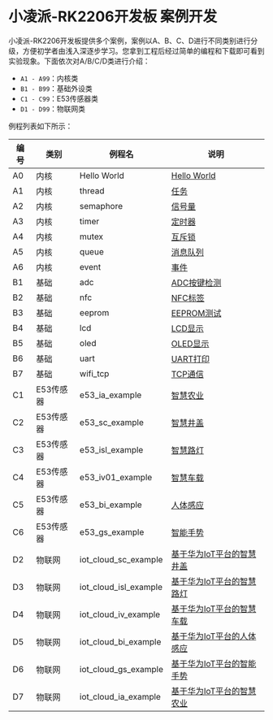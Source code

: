# 小凌派-RK2206开发板 案例开发

小凌派-RK2206开发板提供多个案例，案例以A、B、C、D进行不同类别进行分级，方便初学者由浅入深逐步学习。您拿到工程后经过简单的编程和下载即可看到实验现象。下面依次对A/B/C/D类进行介绍：

* `A1 - A99`：内核类
* `B1 - B99`：基础外设类
* `C1 - C99`：E53传感器类
* `D1 - D99`：物联网类

例程列表如下所示：

| 编号 | 类别      | 例程名                  | 说明                                                                                                       |
| ---- | --------- | ----------------------- | ---------------------------------------------------------------------------------------------------------- |
| A0   | 内核      | Hello World             | [Hello World](/vendor/lockzhiner/lingpi/samples/a0_hello_world/README_zh.md)     
| A1   | 内核      | thread                  | [任务](/vendor/lockzhiner/lingpi/samples/a1_kernal_task/README_zh.md)                                            |
| A2   | 内核      | semaphore               | [信号量](/vendor/lockzhiner/lingpi/samples/a2_kernel_semaphore/README_zh.md)                                     |
| A3   | 内核      | timer                   | [定时器](/vendor/lockzhiner/lingpi/samples/a3_kernel_timer/README_zh.md)                                         |
| A4   | 内核      | mutex                   | [互斥锁](/vendor/lockzhiner/lingpi/samples/a4_kernel_mutex/README_zh.md)                                         |
| A5   | 内核      | queue                   | [消息队列](/vendor/lockzhiner/lingpi/samples/a5_kernel_queue/README_zh.md)                                       |
| A6   | 内核      | event                   | [事件](/vendor/lockzhiner/lingpi/samples/a6_kernel_event/README_zh.md)                                           |
| B1   | 基础      | adc                     | [ADC按键检测](/vendor/lockzhiner/lingpi/samples/b1_adc/README_zh.md)                                             |
| B2   | 基础      | nfc                     | [NFC标签](/vendor/lockzhiner/lingpi/samples/b2_nfc/README_zh.md)                                                 |
| B3   | 基础      | eeprom                  | [EEPROM测试](/vendor/lockzhiner/lingpi/samples/b3_eeprom/README_zh.md)                                           |
| B4   | 基础      | lcd                     | [LCD显示](/vendor/lockzhiner/lingpi/samples/b4_lcd/README_zh.md)                                                 |
| B5   | 基础      | oled                    | [OLED显示](/vendor/lockzhiner/lingpi/samples/b5_oled/README_zh.md)                                               |
| B6   | 基础      | uart                    | [UART打印](/vendor/lockzhiner/lingpi/samples/b6_uart/README_zh.md)                                               |
| B7   | 基础      | wifi_tcp                | [TCP通信](/vendor/lockzhiner/lingpi/samples/b7_wifi_tcp/README_zh.md)                                               |
| C1   | E53传感器 | e53_ia_example          | [智慧农业](/vendor/lockzhiner/lingpi/samples/c1_e53_intelligent_agriculture/README_zh.md)                        |
| C2   | E53传感器 | e53_sc_example          | [智慧井盖](/vendor/lockzhiner/lingpi/samples/c2_e53_smart_covers/README_zh.md)                                   |
| C3   | E53传感器 | e53_isl_example         | [智慧路灯](/vendor/lockzhiner/lingpi/samples/c3_e53_intelligent_street_lamp/README_zh.md)                        |
| C4   | E53传感器 | e53_iv01_example        | [智慧车载](/vendor/lockzhiner/lingpi/samples/c4_e53_intelligent_vehicle_01/README_zh.md)                         |
| C5   | E53传感器 | e53_bi_example          | [人体感应](/vendor/lockzhiner/lingpi/samples/c5_e53_body_induction/README_zh.md)                                 |
| C6   | E53传感器 | e53_gs_example          | [智能手势](/vendor/lockzhiner/lingpi/samples/c6_e53_gesture_sensor/README_zh.md)                                 |
| D2   | 物联网    | iot_cloud_sc_example    | [基于华为IoT平台的智慧井盖](/vendor/lockzhiner/lingpi/samples/d2_iot_cloud_smart_covers/README_zh.md)              |
| D3   | 物联网    | iot_cloud_isl_example   | [基于华为IoT平台的智慧路灯](/vendor/lockzhiner/lingpi/samples/d3_iot_cloud_intelligent_street_lamp/README_zh.md) |
| D4   | 物联网    | iot_cloud_iv_example    | [基于华为IoT平台的智慧车载](/vendor/lockzhiner/lingpi/samples/d4_iot_cloud_intelligent_vehicle/README_zh.md)     |
| D5   | 物联网    | iot_cloud_bi_example    | [基于华为IoT平台的人体感应](/vendor/lockzhiner/lingpi/samples/d5_iot_cloud_body_induction/README_zh.md)          |
| D6   | 物联网    | iot_cloud_gs_example    | [基于华为IoT平台的智能手势](/vendor/lockzhiner/lingpi/samples/d6_iot_cloud_gesture_sensor/README_zh.md)          |
| D7   | 物联网    | iot_cloud_ia_example    | [基于华为IoT平台的智慧农业](/vendor/lockzhiner/lingpi/samples/d7_iot_cloud_intelligent_agriculture/README_zh.md) |

